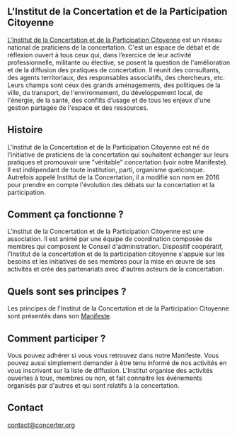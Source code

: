 ## L'Institut de la Concertation et de la Participation Citoyenne

[L'Institut de la Concertation et de la Participation Citoyenne](http://institutdelaconcertation.org/PagePrincipale) est un réseau national de praticiens de la concertation. 
C'est un espace de débat et de réflexion ouvert à tous ceux qui, dans l’exercice de leur activité professionnelle, militante ou élective, se posent la question de l'amélioration et de la diffusion des pratiques de concertation. 
Il réunit des consultants, des agents territoriaux, des responsables associatifs, des chercheurs, etc. Leurs champs sont ceux des grands aménagements, des politiques de la ville, du transport, de l'environnement, du développement local, de l'énergie, de la santé, des conflits d’usage et de tous les enjeux d'une gestion partagée de l'espace et des ressources.

## Histoire

L'Institut de la Concertation et de la Participation Citoyenne est né de l'initiative de praticiens de la concertation qui souhaitent échanger sur leurs pratiques et promouvoir une "véritable" concertation (voir notre Manifeste). Il est indépendant de toute institution, parti, organisme quelconque. Autrefois appelé Institut de la Concertation, il a modifié son nom en 2016 pour prendre en compte l'évolution des débats sur la concertation et la participation.

## Comment ça fonctionne ?

L'Institut de la Concertation et de la Participation Citoyenne est une association. Il est animé par une équipe de coordination composée de membres qui composent le Conseil d'administration. Dispositif coopératif, l'Institut de la concertation et de la participation citoyenne s'appuie sur les besoins et les initiatives de ses membres pour la mise en œuvre de ses activités et crée des partenariats avec d'autres acteurs de la concertation. 

## Quels sont ses principes ?

Les principes de l'Institut de la Concertation et de la Participation Citoyenne sont présentés dans son [Manifeste](http://institutdelaconcertation.org/ManifestE).

## Comment participer ?

Vous pouvez adhérer si vous vous retrouvez dans notre Manifeste. Vous pouvez aussi simplement demander à être tenu informé de nos activités en vous inscrivant sur la liste de diffusion. L'Institut organise des activités ouvertes à tous, membres ou non, et fait connaitre les événements organisés par d'autres et qui sont relatifs à la concertation.

## Contact 

[contact@concerter.org](mailto:contact@concerter.org) 
